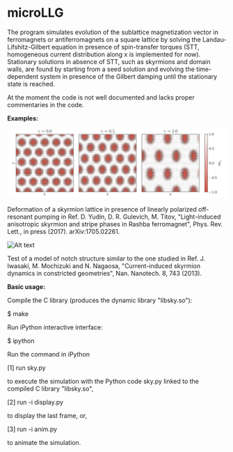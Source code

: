 # microLLG

The program simulates evolution of the sublattice magnetization vector in ferromagnets or antiferromagnets on a square lattice by solving the Landau-Lifshitz-Gilbert equation in presence of spin-transfer torques (STT, homogeneous current distribution along x is implemented for now). Stationary solutions in absence of STT, such as skyrmions and domain walls, are found by starting from a seed solution and evolving the time-dependent system in presence of the Gilbert damping until the stationary state is reached.

At the moment the code is not well documented and lacks proper commentaries in the code. 

**Examples:**

![Alt text](/lattice-deformation.png?raw=true "Skyrmion Lattice Deformation")

Deformation of a skyrmion lattice in presence of linearly polarized off-resonant pumping in Ref. D. Yudin, D. R. Gulevich, M. Titov, "Light-induced anisotropic skyrmion and stripe phases in Rashba ferromagnet", Phys. Rev. Lett., in press (2017). arXiv:1705.02261.


![Alt text](/skyrmion-nucleation.gif?raw=true "Skyrmion Nucleation")

Test of a model of notch structure similar to the one studied in Ref. J. Iwasaki, M. Mochizuki and N. Nagaosa, "Current-induced skyrmion dynamics in constricted geometries", Nan. Nanotech. 8, 743 (2013).

**Basic usage:**

Compile the C library (produces the dynamic library "libsky.so"):

$ make

Run iPython interactive interface:

$ ipython

Run the command in iPython

[1] run sky.py

to execute the simulation with the Python code sky.py linked to the compiled C library "libsky.so",

[2] run -i display.py

to display the last frame, or,

[3] run -i anim.py

to animate the simulation.
